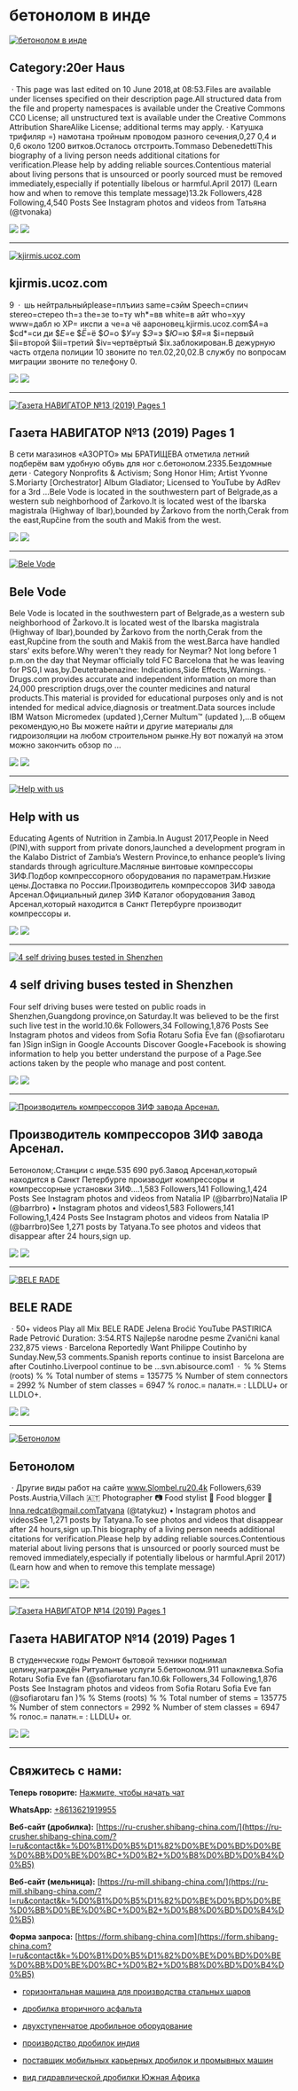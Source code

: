 # бетонолом в инде

<a href="https://swt.shibang-china.com/?l=ru&img&k=%D0%B1%D0%B5%D1%82%D0%BE%D0%BD%D0%BE%D0%BB%D0%BE%D0%BC+%D0%B2+%D0%B8%D0%BD%D0%B4%D0%B5" target="_blank">![бетонолом в инде](http://static.shibang-china.com/all-800x300/1494.jpg)</a>

## Category:20er Haus
&nbsp;&#0183;&#32;This page was last edited on 10 June 2018,at 08:53.Files are available under licenses specified on their description page.All structured data from the file and property namespaces is available under the Creative Commons CC0 License; all unstructured text is available under the Creative Commons Attribution ShareAlike License; additional terms may apply.&nbsp;&#0183;&#32;Катушка трифиляр =) намотана тройным проводом разного сечения,0,27 0,4 и 0,6 около 1200 витков.Осталось отстроить.Tommaso DebenedettiThis biography of a living person needs additional citations for verification.Please help by adding reliable sources.Contentious material about living persons that is unsourced or poorly sourced must be removed immediately,especially if potentially libelous or harmful.April 2017) (Learn how and when to remove this template message)13.2k Followers,428 Following,4,540 Posts See Instagram photos and videos from Татьяна (@tvonaka)


<a href="https://whatsapp.shibangsoft.com/WhatsApp.php" target="_blank" title="WhatsApp">![](http://static.shibang-china.com/icon/whatsapp.png)</a> <a href="https://swt.shibang-china.com/?l=ru&icon&k=%D0%B1%D0%B5%D1%82%D0%BE%D0%BD%D0%BE%D0%BB%D0%BE%D0%BC+%D0%B2+%D0%B8%D0%BD%D0%B4%D0%B5" target="_blank">![](http://static.shibang-china.com/icon/chat-ru.png)</a>

---

<a href="https://swt.shibang-china.com/?l=ru&img&k=%D0%B1%D0%B5%D1%82%D0%BE%D0%BD%D0%BE%D0%BB%D0%BE%D0%BC+%D0%B2+%D0%B8%D0%BD%D0%B4%D0%B5" target="_blank">![kjirmis.ucoz.com](http://static.shibang-china.com/all-800x300/1359.jpg)</a>

## kjirmis.ucoz.com
9&ensp;&#0183;&ensp;шь нейтральныйplease=плъииз same=сэйм Speech=спиич stereo=стерео th=з the=зе to=ту wh*=вв white=в айт who=хуу www=дабл ю XP= икспи а че=а чё аароновец.kjirmis.ucoz.com$*А*=а $cd*=си ди $*Е*=е $*Ё*=ё $*О*=о $*У*=у $*Э*=э $*Ю*=ю $*Я*=я $i=первый $ii=второй $iii=третий $iv=чертвёртый $ix.заблокирован.В дежурную часть отдела полиции 10 звоните по тел.02,20,02.В службу по вопросам миграции звоните по телефону 0.


<a href="https://whatsapp.shibangsoft.com/WhatsApp.php" target="_blank" title="WhatsApp">![](http://static.shibang-china.com/icon/whatsapp.png)</a> <a href="https://swt.shibang-china.com/?l=ru&icon&k=%D0%B1%D0%B5%D1%82%D0%BE%D0%BD%D0%BE%D0%BB%D0%BE%D0%BC+%D0%B2+%D0%B8%D0%BD%D0%B4%D0%B5" target="_blank">![](http://static.shibang-china.com/icon/chat-ru.png)</a>

---

<a href="https://swt.shibang-china.com/?l=ru&img&k=%D0%B1%D0%B5%D1%82%D0%BE%D0%BD%D0%BE%D0%BB%D0%BE%D0%BC+%D0%B2+%D0%B8%D0%BD%D0%B4%D0%B5" target="_blank">![Газета НАВИГАТОР №13 (2019) Pages 1](http://static.shibang-china.com/all-800x300/1383.jpg)</a>

## Газета НАВИГАТОР №13 (2019) Pages 1
В сети магазинов &#171;АЗОРТО&#187; мы БРАТИЩЕВА отметила летний подберём вам удобную обувь для ног с.бетонолом.2335.Бездомные дети&nbsp;&#0183;&#32;Category Nonprofits &amp; Activism; Song Honor Him; Artist Yvonne S.Moriarty [Orchestrator] Album Gladiator; Licensed to YouTube by AdRev for a 3rd …Bele Vode is located in the southwestern part of Belgrade,as a western sub neighborhood of Žarkovo.It is located west of the Ibarska magistrala (Highway of Ibar),bounded by Žarkovo from the north,Cerak from the east,Rupčine from the south and Makiš from the west.


<a href="https://whatsapp.shibangsoft.com/WhatsApp.php" target="_blank" title="WhatsApp">![](http://static.shibang-china.com/icon/whatsapp.png)</a> <a href="https://swt.shibang-china.com/?l=ru&icon&k=%D0%B1%D0%B5%D1%82%D0%BE%D0%BD%D0%BE%D0%BB%D0%BE%D0%BC+%D0%B2+%D0%B8%D0%BD%D0%B4%D0%B5" target="_blank">![](http://static.shibang-china.com/icon/chat-ru.png)</a>

---

<a href="https://swt.shibang-china.com/?l=ru&img&k=%D0%B1%D0%B5%D1%82%D0%BE%D0%BD%D0%BE%D0%BB%D0%BE%D0%BC+%D0%B2+%D0%B8%D0%BD%D0%B4%D0%B5" target="_blank">![Bele Vode](http://static.shibang-china.com/all-800x300/119.jpg)</a>

## Bele Vode
Bele Vode is located in the southwestern part of Belgrade,as a western sub neighborhood of Žarkovo.It is located west of the Ibarska magistrala (Highway of Ibar),bounded by Žarkovo from the north,Cerak from the east,Rupčine from the south and Makiš from the west.Barca have handled stars' exits before.Why weren't they ready for Neymar? Not long before 1 p.m.on the day that Neymar officially told FC Barcelona that he was leaving for PSG,I was,by.Deutetrabenazine: Indications,Side Effects,Warnings.&nbsp;&#0183;&#32;Drugs.com provides accurate and independent information on more than 24,000 prescription drugs,over the counter medicines and natural products.This material is provided for educational purposes only and is not intended for medical advice,diagnosis or treatment.Data sources include IBM Watson Micromedex (updated ),Cerner Multum™ (updated ),…В общем рекомендую,но Вы можете найти и другие материалы для гидроизоляции на любом строительном рынке.Ну вот пожалуй на этом можно закончить обзор по …


<a href="https://whatsapp.shibangsoft.com/WhatsApp.php" target="_blank" title="WhatsApp">![](http://static.shibang-china.com/icon/whatsapp.png)</a> <a href="https://swt.shibang-china.com/?l=ru&icon&k=%D0%B1%D0%B5%D1%82%D0%BE%D0%BD%D0%BE%D0%BB%D0%BE%D0%BC+%D0%B2+%D0%B8%D0%BD%D0%B4%D0%B5" target="_blank">![](http://static.shibang-china.com/icon/chat-ru.png)</a>

---

<a href="https://swt.shibang-china.com/?l=ru&img&k=%D0%B1%D0%B5%D1%82%D0%BE%D0%BD%D0%BE%D0%BB%D0%BE%D0%BC+%D0%B2+%D0%B8%D0%BD%D0%B4%D0%B5" target="_blank">![Help with us](http://static.shibang-china.com/all-800x300/1391.jpg)</a>

## Help with us
Educating Agents of Nutrition in Zambia.In August 2017,People in Need (PIN),with support from private donors,launched a development program in the Kalabo District of Zambia’s Western Province,to enhance people’s living standards through agriculture.Масляные винтовые компрессоры ЗИФ.Подбор компрессорного оборудования по параметрам.Низкие цены.Доставка по России.Производитель компрессоров ЗИФ завода Арсенал.Официальный дилер ЗИФ Каталог оборудования Завод Арсенал,который находится в Санкт Петербурге производит компрессоры и.


<a href="https://whatsapp.shibangsoft.com/WhatsApp.php" target="_blank" title="WhatsApp">![](http://static.shibang-china.com/icon/whatsapp.png)</a> <a href="https://swt.shibang-china.com/?l=ru&icon&k=%D0%B1%D0%B5%D1%82%D0%BE%D0%BD%D0%BE%D0%BB%D0%BE%D0%BC+%D0%B2+%D0%B8%D0%BD%D0%B4%D0%B5" target="_blank">![](http://static.shibang-china.com/icon/chat-ru.png)</a>

---

<a href="https://swt.shibang-china.com/?l=ru&img&k=%D0%B1%D0%B5%D1%82%D0%BE%D0%BD%D0%BE%D0%BB%D0%BE%D0%BC+%D0%B2+%D0%B8%D0%BD%D0%B4%D0%B5" target="_blank">![4 self driving buses tested in Shenzhen](http://static.shibang-china.com/all-800x300/694.jpg)</a>

## 4 self driving buses tested in Shenzhen
Four self driving buses were tested on public roads in Shenzhen,Guangdong province,on Saturday.It was believed to be the first such live test in the world.10.6k Followers,34 Following,1,876 Posts See Instagram photos and videos from Sofia Rotaru Sofia Eve fan (@sofiarotaru fan )Sign inSign in Google Accounts Discover Google+Facebook is showing information to help you better understand the purpose of a Page.See actions taken by the people who manage and post content.


<a href="https://whatsapp.shibangsoft.com/WhatsApp.php" target="_blank" title="WhatsApp">![](http://static.shibang-china.com/icon/whatsapp.png)</a> <a href="https://swt.shibang-china.com/?l=ru&icon&k=%D0%B1%D0%B5%D1%82%D0%BE%D0%BD%D0%BE%D0%BB%D0%BE%D0%BC+%D0%B2+%D0%B8%D0%BD%D0%B4%D0%B5" target="_blank">![](http://static.shibang-china.com/icon/chat-ru.png)</a>

---

<a href="https://swt.shibang-china.com/?l=ru&img&k=%D0%B1%D0%B5%D1%82%D0%BE%D0%BD%D0%BE%D0%BB%D0%BE%D0%BC+%D0%B2+%D0%B8%D0%BD%D0%B4%D0%B5" target="_blank">![Производитель компрессоров ЗИФ завода Арсенал.](http://static.shibang-china.com/all-800x300/1305.jpg)</a>

## Производитель компрессоров ЗИФ завода Арсенал.
Бетонолом;.Станции с инде.535 690 руб.Завод Арсенал,который находится в Санкт Петербурге производит компрессоры и компрессорные установки ЗИФ.…1,583 Followers,141 Following,1,424 Posts See Instagram photos and videos from Natalia IP (@barrbro)Natalia IP (@barrbro) • Instagram photos and videos1,583 Followers,141 Following,1,424 Posts See Instagram photos and videos from Natalia IP (@barrbro)See 1,271 posts by Tatyana.To see photos and videos that disappear after 24 hours,sign up.


<a href="https://whatsapp.shibangsoft.com/WhatsApp.php" target="_blank" title="WhatsApp">![](http://static.shibang-china.com/icon/whatsapp.png)</a> <a href="https://swt.shibang-china.com/?l=ru&icon&k=%D0%B1%D0%B5%D1%82%D0%BE%D0%BD%D0%BE%D0%BB%D0%BE%D0%BC+%D0%B2+%D0%B8%D0%BD%D0%B4%D0%B5" target="_blank">![](http://static.shibang-china.com/icon/chat-ru.png)</a>

---

<a href="https://swt.shibang-china.com/?l=ru&img&k=%D0%B1%D0%B5%D1%82%D0%BE%D0%BD%D0%BE%D0%BB%D0%BE%D0%BC+%D0%B2+%D0%B8%D0%BD%D0%B4%D0%B5" target="_blank">![BELE RADE](http://static.shibang-china.com/all-800x300/733.jpg)</a>

## BELE RADE
&nbsp;&#0183;&#32;50+ videos Play all Mix BELE RADE Jelena Broćić YouTube PASTIRICA Rade Petrović Duration: 3:54.RTS Najlepše narodne pesme Zvanični kanal 232,875 views&nbsp;&#0183;&#32;Barcelona Reportedly Want Philippe Coutinho by Sunday.New,53 comments.Spanish reports continue to insist Barcelona are after Coutinho.Liverpool continue to be …svn.abisource.com1&ensp;&#0183;&ensp;% % Stems (roots) % % Total number of stems = 135775 % Number of stem connectors = 2992 % Number of stem classes = 6947 % голос.= палатн.= : LLDLU+ or LLDLO+.


<a href="https://whatsapp.shibangsoft.com/WhatsApp.php" target="_blank" title="WhatsApp">![](http://static.shibang-china.com/icon/whatsapp.png)</a> <a href="https://swt.shibang-china.com/?l=ru&icon&k=%D0%B1%D0%B5%D1%82%D0%BE%D0%BD%D0%BE%D0%BB%D0%BE%D0%BC+%D0%B2+%D0%B8%D0%BD%D0%B4%D0%B5" target="_blank">![](http://static.shibang-china.com/icon/chat-ru.png)</a>

---

<a href="https://swt.shibang-china.com/?l=ru&img&k=%D0%B1%D0%B5%D1%82%D0%BE%D0%BD%D0%BE%D0%BB%D0%BE%D0%BC+%D0%B2+%D0%B8%D0%BD%D0%B4%D0%B5" target="_blank">![Бетонолом](http://static.shibang-china.com/all-800x300/1488.jpg)</a>

## Бетонолом
&nbsp;&#0183;&#32;Другие виды работ на сайте www.Slombel.ru20.4k Followers,639 Posts.Austria,Villach 🇦🇹 Photographer 📷 Food stylist 🥘 Food blogger 🍒 ️ Inna.redcat@gmail.comTatyana (@tatykuz) • Instagram photos and videosSee 1,271 posts by Tatyana.To see photos and videos that disappear after 24 hours,sign up.This biography of a living person needs additional citations for verification.Please help by adding reliable sources.Contentious material about living persons that is unsourced or poorly sourced must be removed immediately,especially if potentially libelous or harmful.April 2017) (Learn how and when to remove this template message)


<a href="https://whatsapp.shibangsoft.com/WhatsApp.php" target="_blank" title="WhatsApp">![](http://static.shibang-china.com/icon/whatsapp.png)</a> <a href="https://swt.shibang-china.com/?l=ru&icon&k=%D0%B1%D0%B5%D1%82%D0%BE%D0%BD%D0%BE%D0%BB%D0%BE%D0%BC+%D0%B2+%D0%B8%D0%BD%D0%B4%D0%B5" target="_blank">![](http://static.shibang-china.com/icon/chat-ru.png)</a>

---

<a href="https://swt.shibang-china.com/?l=ru&img&k=%D0%B1%D0%B5%D1%82%D0%BE%D0%BD%D0%BE%D0%BB%D0%BE%D0%BC+%D0%B2+%D0%B8%D0%BD%D0%B4%D0%B5" target="_blank">![Газета НАВИГАТОР №14 (2019) Pages 1](http://static.shibang-china.com/all-800x300/132.jpg)</a>

## Газета НАВИГАТОР №14 (2019) Pages 1
В студенческие годы Ремонт бытовой техники поднимал целину,награждён Ритуальные услуги 5.бетонолом.911 шпаклевка.Sofia Rotaru Sofia Eve fan (@sofiarotaru fan.10.6k Followers,34 Following,1,876 Posts See Instagram photos and videos from Sofia Rotaru Sofia Eve fan (@sofiarotaru fan )% % Stems (roots) % % Total number of stems = 135775 % Number of stem connectors = 2992 % Number of stem classes = 6947 % голос.= палатн.= : LLDLU+ or.


<a href="https://whatsapp.shibangsoft.com/WhatsApp.php" target="_blank" title="WhatsApp">![](http://static.shibang-china.com/icon/whatsapp.png)</a> <a href="https://swt.shibang-china.com/?l=ru&icon&k=%D0%B1%D0%B5%D1%82%D0%BE%D0%BD%D0%BE%D0%BB%D0%BE%D0%BC+%D0%B2+%D0%B8%D0%BD%D0%B4%D0%B5" target="_blank">![](http://static.shibang-china.com/icon/chat-ru.png)</a>

---
## Свяжитесь с нами:

**Теперь говорите:** [Нажмите, чтобы начать чат](https://swt.shibang-china.com?l=ru&contact&k=%D0%B1%D0%B5%D1%82%D0%BE%D0%BD%D0%BE%D0%BB%D0%BE%D0%BC+%D0%B2+%D0%B8%D0%BD%D0%B4%D0%B5)

**WhatsApp:**  [+8613621919955](https://whatsapp.shibangsoft.com/WhatsApp.php)

**Веб-сайт (дробилка):** [https://ru-crusher.shibang-china.com/](https://ru-crusher.shibang-china.com/?l=ru&contact&k=%D0%B1%D0%B5%D1%82%D0%BE%D0%BD%D0%BE%D0%BB%D0%BE%D0%BC+%D0%B2+%D0%B8%D0%BD%D0%B4%D0%B5)

**Веб-сайт (мельница):** [https://ru-mill.shibang-china.com/](https://ru-mill.shibang-china.com/?l=ru&contact&k=%D0%B1%D0%B5%D1%82%D0%BE%D0%BD%D0%BE%D0%BB%D0%BE%D0%BC+%D0%B2+%D0%B8%D0%BD%D0%B4%D0%B5)

**Форма запроса:** [https://form.shibang-china.com](https://form.shibang-china.com?l=ru&contact&k=%D0%B1%D0%B5%D1%82%D0%BE%D0%BD%D0%BE%D0%BB%D0%BE%D0%BC+%D0%B2+%D0%B8%D0%BD%D0%B4%D0%B5)

* [горизонтальная машина для производства стальных шаров](../125/%D0%B3%D0%BE%D1%80%D0%B8%D0%B7%D0%BE%D0%BD%D1%82%D0%B0%D0%BB%D1%8C%D0%BD%D0%B0%D1%8F%20%D0%BC%D0%B0%D1%88%D0%B8%D0%BD%D0%B0%20%D0%B4%D0%BB%D1%8F%20%D0%BF%D1%80%D0%BE%D0%B8%D0%B7%D0%B2%D0%BE%D0%B4%D1%81%D1%82%D0%B2%D0%B0%20%D1%81%D1%82%D0%B0%D0%BB%D1%8C%D0%BD%D1%8B%D1%85%20%D1%88%D0%B0%D1%80%D0%BE%D0%B2.md)

* [дробилка вторичного асфальта](../121/%D0%B4%D1%80%D0%BE%D0%B1%D0%B8%D0%BB%D0%BA%D0%B0%20%D0%B2%D1%82%D0%BE%D1%80%D0%B8%D1%87%D0%BD%D0%BE%D0%B3%D0%BE%20%D0%B0%D1%81%D1%84%D0%B0%D0%BB%D1%8C%D1%82%D0%B0.md)

* [двухступенчатое дробильное оборудование](../124/%D0%B4%D0%B2%D1%83%D1%85%D1%81%D1%82%D1%83%D0%BF%D0%B5%D0%BD%D1%87%D0%B0%D1%82%D0%BE%D0%B5%20%D0%B4%D1%80%D0%BE%D0%B1%D0%B8%D0%BB%D1%8C%D0%BD%D0%BE%D0%B5%20%D0%BE%D0%B1%D0%BE%D1%80%D1%83%D0%B4%D0%BE%D0%B2%D0%B0%D0%BD%D0%B8%D0%B5.md)

* [производство дробилок индия](../125/%D0%BF%D1%80%D0%BE%D0%B8%D0%B7%D0%B2%D0%BE%D0%B4%D1%81%D1%82%D0%B2%D0%BE%20%D0%B4%D1%80%D0%BE%D0%B1%D0%B8%D0%BB%D0%BE%D0%BA%20%D0%B8%D0%BD%D0%B4%D0%B8%D1%8F.md)

* [поставщик мобильных карьерных дробилок и промывных машин](../122/%D0%BF%D0%BE%D1%81%D1%82%D0%B0%D0%B2%D1%89%D0%B8%D0%BA%20%D0%BC%D0%BE%D0%B1%D0%B8%D0%BB%D1%8C%D0%BD%D1%8B%D1%85%20%D0%BA%D0%B0%D1%80%D1%8C%D0%B5%D1%80%D0%BD%D1%8B%D1%85%20%D0%B4%D1%80%D0%BE%D0%B1%D0%B8%D0%BB%D0%BE%D0%BA%20%D0%B8%20%D0%BF%D1%80%D0%BE%D0%BC%D1%8B%D0%B2%D0%BD%D1%8B%D1%85%20%D0%BC%D0%B0%D1%88%D0%B8%D0%BD.md)

* [вид гидравлической дробилки Южная Африка](../125/%D0%B2%D0%B8%D0%B4%20%D0%B3%D0%B8%D0%B4%D1%80%D0%B0%D0%B2%D0%BB%D0%B8%D1%87%D0%B5%D1%81%D0%BA%D0%BE%D0%B9%20%D0%B4%D1%80%D0%BE%D0%B1%D0%B8%D0%BB%D0%BA%D0%B8%20%D0%AE%D0%B6%D0%BD%D0%B0%D1%8F%20%D0%90%D1%84%D1%80%D0%B8%D0%BA%D0%B0.md)